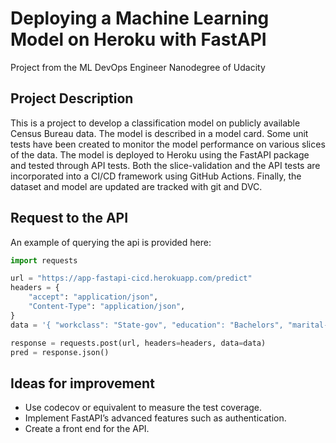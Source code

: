 # Deploying a Machine Learning Model on Heroku with FastAPI

Project from the ML DevOps Engineer Nanodegree of Udacity

## Project Description
This is a project to develop a classification model on publicly available Census Bureau data. 
The model is described in a model card.
Some unit tests have been created to monitor the model performance on various slices of the data. The model is deployed to Heroku using the FastAPI package and tested through API tests. Both the slice-validation and the API tests are incorporated into a CI/CD framework using GitHub Actions.
Finally, the dataset and model are updated are tracked with git and DVC.

## Request to the API
An example of querying the api is provided here:
```python
import requests

url = "https://app-fastapi-cicd.herokuapp.com/predict"
headers = {
    "accept": "application/json",
    "Content-Type": "application/json",
}
data = '{ "workclass": "State-gov", "education": "Bachelors", "marital-status": "Never-married", "occupation": "Adm-clerical", "relationship": "Not-in-family", "race": "White", "sex": "Male", "native-country": "United-States" }'

response = requests.post(url, headers=headers, data=data)
pred = response.json()
```
## Ideas for improvement
- Use codecov or equivalent to measure the test coverage.
- Implement FastAPI’s advanced features such as authentication.
- Create a front end for the API.
